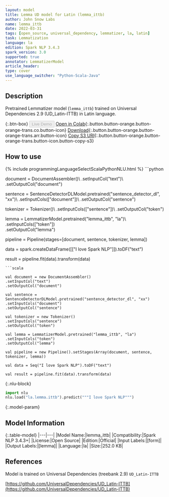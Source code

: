 ```yaml
---
layout: model
title: Lemma UD model for Latin (lemma_ittb)
author: John Snow Labs
name: lemma_ittb
date: 2022-03-31
tags: [open_source, universal_dependency, lemmatizer, la, latin]
task: Lemmatization
language: la
edition: Spark NLP 3.4.3
spark_version: 3.0
supported: true
annotator: LemmatizerModel
article_header:
type: cover
use_language_switcher: "Python-Scala-Java"
---
```


## Description

Pretrained Lemmatizer model (`lemma_ittb`) trained on Universal Dependencies 2.9 (UD_Latin-ITTB) in Latin language.

{:.btn-box}
<button class="button button-orange" disabled>Live Demo</button>
[Open in Colab](https://colab.research.google.com/github/JohnSnowLabs/spark-nlp-workshop/blob/master/jupyter/annotation/english/model-downloader/Create%20custom%20pipeline%20-%20NerDL.ipynb){:.button.button-orange.button-orange-trans.co.button-icon}
[Download](https://s3.amazonaws.com/auxdata.johnsnowlabs.com/public/models/lemma_ittb_la_3.4.3_3.0_1648738366586.zip){:.button.button-orange.button-orange-trans.arr.button-icon}
[Copy S3 URI](s3://auxdata.johnsnowlabs.com/public/models/lemma_ittb_la_3.4.3_3.0_1648738366586.zip){:.button.button-orange.button-orange-trans.button-icon.button-copy-s3}

## How to use



<div class="tabs-box" markdown="1">
{% include programmingLanguageSelectScalaPythonNLU.html %}
```python

document = DocumentAssembler()\ 
.setInputCol("text")\ 
.setOutputCol("document")

sentence = SentenceDetectorDLModel.pretrained("sentence_detector_dl", "xx")\ 
.setInputCols(["document"])\ 
.setOutputCol("sentence")

tokenizer = Tokenizer()\ 
.setInputCols(["sentence"])\ 
.setOutputCol("token") 

lemma = LemmatizerModel.pretrained("lemma_ittb", "la")\ 
.setInputCols(["token"])\
.setOutputCol("lemma")

pipeline = Pipeline(stages=[document, sentence, tokenizer, lemma])

data = spark.createDataFrame([["I love Spark NLP"]]).toDF("text")

result = pipeline.fit(data).transform(data)


```
```scala

val document = new DocumentAssembler()
.setInputCol("text")
.setOutputCol("document")

val sentence = SentenceDetectorDLModel.pretrained("sentence_detector_dl", "xx")
.setInputCols("document")
.setOutputCol("sentence")

val tokenizer = new Tokenizer() 
.setInputCols("sentence") 
.setOutputCol("token")

val lemma = LemmatizerModel.pretrained("lemma_ittb", "la")
.setInputCols("token")
.setOutputCol("lemma")

val pipeline = new Pipeline().setStages(Array(document, sentence, tokenizer, lemma))

val data = Seq("I love Spark NLP").toDF("text")

val result = pipeline.fit(data).transform(data)
```


{:.nlu-block}
```python
import nlu
nlu.load("la.lemma.ittb").predict("""I love Spark NLP""")
```

</div>

{:.model-param}
## Model Information

{:.table-model}
|---|---|
|Model Name:|lemma_ittb|
|Compatibility:|Spark NLP 3.4.3+|
|License:|Open Source|
|Edition:|Official|
|Input Labels:|[form]|
|Output Labels:|[lemma]|
|Language:|la|
|Size:|252.0 KB|

## References

Model is trained on Universal Dependencies (treebank 2.9) `UD_Latin-ITTB`

[https://github.com/UniversalDependencies/UD_Latin-ITTB](https://github.com/UniversalDependencies/UD_Latin-ITTB)